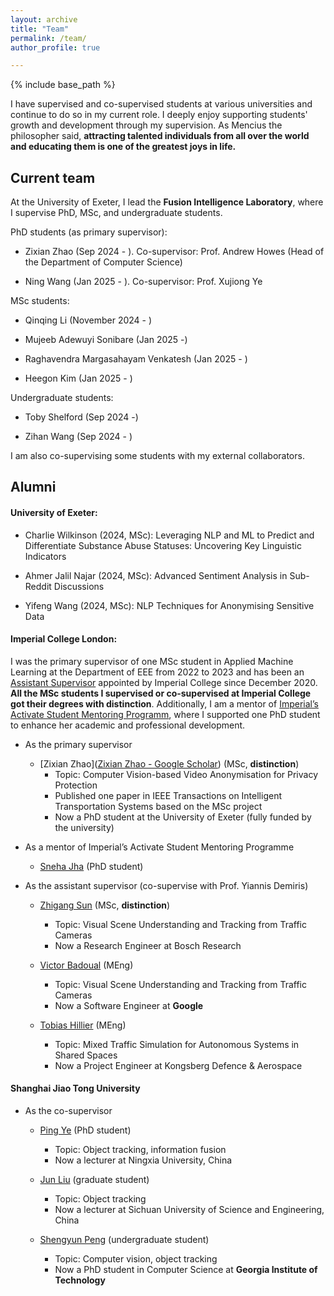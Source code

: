 ```yaml
---
layout: archive
title: "Team"
permalink: /team/
author_profile: true

---
```


{% include base_path %}

I have supervised and co-supervised students at various universities and continue to do so in my current role. I deeply enjoy supporting students' growth and development through my supervision. As Mencius the philosopher said, **attracting talented individuals from all over the world and educating them is one of the greatest joys in life.**

## **Current team**

At the University of Exeter, I lead the **Fusion Intelligence Laboratory**, where I supervise PhD, MSc, and undergraduate students.

PhD students (as primary supervisor):

- Zixian Zhao (Sep 2024 - ). Co-supervisor: Prof. Andrew Howes (Head of the Department of Computer Science)

- Ning Wang (Jan 2025 - ). Co-supervisor: Prof. Xujiong Ye

MSc students:

- Qinqing Li (November 2024 - )

- Mujeeb Adewuyi Sonibare (Jan 2025 -)

- Raghavendra Margasahayam Venkatesh (Jan 2025 - )

- Heegon Kim (Jan 2025 - )

Undergraduate students:

- Toby Shelford (Sep 2024 -)

- Zihan Wang (Sep 2024 - )

I am also co-supervising some students with my external collaborators. 

## **Alumni**

#### University of Exeter:

- Charlie Wilkinson (2024, MSc): Leveraging NLP and ML to Predict and Differentiate Substance Abuse Statuses: Uncovering Key Linguistic Indicators

- Ahmer Jalil Najar (2024, MSc): Advanced Sentiment Analysis in Sub-Reddit Discussions

- Yifeng Wang (2024, MSc): NLP Techniques for Anonymising Sensitive Data

#### Imperial College London:

I was the primary supervisor of one MSc student in Applied Machine Learning at the Department of EEE from 2022 to 2023 and has been an [Assistant Supervisor](https://www.imperial.ac.uk/students/academic-support/graduate-school/cornerstone/supervisors-guidebook/cpd/assistant-supervisors/) appointed by Imperial College since December 2020. **All the MSc students I supervised or co-supervised at Imperial College got their degrees with distinction**. Additionally, I am a mentor of [Imperial’s Activate Student Mentoring Programm](https://www.imperial.ac.uk/students/academic-support/graduate-school/wellbeing-and-support/activate-student-mentoring-programme/), where I supported one PhD student to enhance her academic and professional development.  

- As the primary supervisor
  
  - [Zixian Zhao]([‪Zixian Zhao‬ - ‪Google Scholar‬](https://scholar.google.com/citations?hl=en&user=0mkQvWYAAAAJ&view_op=list_works&sortby=pubdate)) (MSc, **distinction**)
    - Topic: Computer Vision-based Video Anonymisation for Privacy Protection
    - Published one paper in IEEE Transactions on Intelligent Transportation Systems based on the MSc project
    - Now a PhD student at the University of Exeter (fully funded by the university)  

- As a mentor of Imperial’s Activate Student Mentoring Programme
  
  - [Sneha Jha](https://profiles.imperial.ac.uk/sneha.jha20) (PhD student)

- As the assistant supervisor (co-supervise with Prof.  Yiannis Demiris)
  
  - [Zhigang Sun](https://www.linkedin.com/in/zhigang-sun-b7390921b/?trk=people-guest_people_search-card&originalSubdomain=cn) (MSc, **distinction**)
    
    - Topic: Visual Scene Understanding and Tracking from Traffic Cameras
    - Now a Research Engineer at Bosch Research
  
  - [Victor Badoual](https://www.linkedin.com/in/victor-badoual/?originalSubdomain=uk) (MEng)
    
    - Topic: Visual Scene Understanding and Tracking from Traffic Cameras  
    - Now a Software Engineer at **Google**
  
  - [Tobias Hillier](https://www.linkedin.com/in/tobias-hillier/?locale=no_NO) (MEng)
    
    - Topic: Mixed Traffic Simulation for Autonomous Systems in Shared Spaces     
    - Now a Project Engineer at Kongsberg Defence & Aerospace

#### Shanghai Jiao Tong University

- As the co-supervisor
  
  - [Ping Ye](https://www.researchgate.net/profile/Ping-Ye-6) (PhD student)
    
    - Topic: Object tracking, information fusion
    - Now a lecturer at Ningxia University, China
  
  - [Jun Liu](https://zxxy.suse.edu.cn/p/74/?StId=st_app_news_i_x637974583413820740) (graduate student)
    
    - Topic: Object tracking
    - Now a lecturer at Sichuan University of Science and Engineering, China
  
  - [Shengyun Peng](https://shengyun-peng.github.io/) (undergraduate student)
    
    - Topic: Computer vision, object tracking
    - Now a PhD student in Computer Science at **Georgia Institute of Technology**